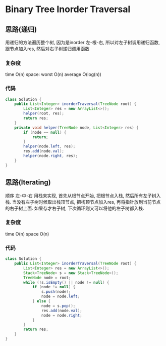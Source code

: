 # Binary Tree Inorder Traversal
## 思路(递归)
用递归的方法遍历整个树, 因为是inorder 左-根-右, 所以对左子树调用递归函数, 跟节点加入res, 然后对右子树递归调用函数
### 复杂度
time O(n) space: worst O(n) average O(log(n))
### 代码
```java
class Solution {
    public List<Integer> inorderTraversal(TreeNode root) {
        List<Integer> res = new ArrayList<>();
        helper(root, res);
        return res;
    }
    private void helper(TreeNode node, List<Integer> res) {
        if (node == null) {
            return;
        }
        helper(node.left, res);
        res.add(node.val);
        helper(node.right, res);
    }
}
```

## 思路(Iterating)
顺序 左-中-右
用栈来实现, 首先从根节点开始, 把根节点入栈, 然后所有左子树入栈. 当没有左子树时候取出栈顶节点, 把栈顶节点加入res, 再将指针放到当前节点的右子树上面. 如果存才右子树, 下次循环则又可以将他的左子树都入栈.
### 复杂度
time O(n) space O(n)
### 代码
```java
class Solution {
    public List<Integer> inorderTraversal(TreeNode root) {
        List<Integer> res = new ArrayList<>();
        Stack<TreeNode> s = new Stack<TreeNode>();
        TreeNode node = root;
        while (!s.isEmpty() || node != null) {
            if (node != null) {
                s.push(node);
                node = node.left;
            } else {
                node = s.pop();
                res.add(node.val);
                node = node.right;
            }
        }
        return res;
    }
}
```